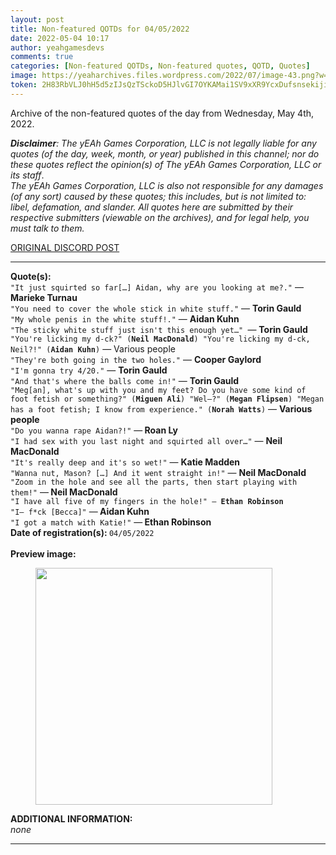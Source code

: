```yaml
---
layout: post
title: Non-featured QOTDs for 04/05/2022
date: 2022-05-04 10:17
author: yeahgamesdevs
comments: true
categories: [Non-featured QOTDs, Non-featured quotes, QOTD, Quotes]
image: https://yeaharchives.files.wordpress.com/2022/07/image-43.png?w=890
token: 2H83RbVLJ0hH5d5zIJsQzTSckoD5HJlvGI7OYKAMai1SV9xXR9YcxDufsnsekijiHjVeTl0aZMjOkRgJoivIVySOYVRhg0y8NVpRFy5r2A7BM3teLnRRVpyaB0NXrHM3B33RaQBnDy01
---
```

<!-- wp:paragraph -->
<p>Archive of the non-featured quotes of the day from Wednesday, May 4th, 2022. </p>
<!-- /wp:paragraph -->

<!-- wp:paragraph -->
<p><em><strong>Disclaimer</strong>: The yEAh Games Corporation, LLC is not legally liable for any quotes (of the day, week, month, or year) published in this channel; nor do these quotes reflect the opinion(s) of The yEAh Games Corporation, LLC or its staff</em>.<br><em>The yEAh Games Corporation, LLC is also not responsible for any damages (of any sort) caused by these quotes; this includes, but is not limited to: libel, defamation, and slander. All quotes here are submitted by their respective submitters (viewable on the archives), and for legal help, you must talk to them.</em><br><a href="https://cdn.discordapp.com/attachments/958100064079839303/964566123628609628/unknown.png"></a></p>
<!-- /wp:paragraph -->

<!-- wp:buttons {"layout":{"type":"flex","justifyContent":"left"}} -->
<div class="wp-block-buttons"><!-- wp:button {"textColor":"vivid-cyan-blue","align":"center","style":{"border":{"radius":"18px"}},"className":"is-style-fill"} -->
<div class="wp-block-button aligncenter is-style-fill"><a class="wp-block-button__link has-vivid-cyan-blue-color has-text-color wp-element-button" href="https://discord.com/channels/887052880782176266/958100064079839303/971155899672588429" style="border-radius:18px;">ORIGINAL DISCORD POST</a></div>
<!-- /wp:button --></div>
<!-- /wp:buttons -->

<!-- wp:separator {"align":"center","className":"is-style-wide"} -->
<hr class="wp-block-separator aligncenter has-alpha-channel-opacity is-style-wide" />
<!-- /wp:separator -->

<!-- wp:paragraph -->
<p><strong>Quote(s): </strong><br><code>"It just squirted so far[…] Aidan, why are you looking at me?."</code> —<strong> Marieke Turnau</strong><br><code>"You need to cover the whole stick in white stuff."</code> — <strong>Torin Gauld</strong><br><code>"My whole penis in the white stuff!."</code> — <strong>Aidan Kuhn</strong><br><code>"The sticky white stuff just isn't this enough yet…" </code>— <strong>Torin Gauld</strong><br><code>"You're licking my d-ck?" (<strong>Neil MacDonald</strong>) "You're licking my d-ck, Neil?!" (<strong>Aidan Kuhn</strong>)</code> — Various people<br><code>"They're both going in the two holes."</code> — <strong>Cooper Gaylord</strong><br><code>"I'm gonna try 4/20."</code> — <strong>Torin Gauld</strong><br><code>"And that's where the balls come in!"</code> — <strong>Torin Gauld</strong><br><code>"Meg[an], what's up with you and my feet? Do you have some kind of foot fetish or something?" (<strong>Miguen Ali</strong>) "Wel—?" (<strong>Megan Flipsen</strong>) "Megan has a foot fetish; I know from experience." (<strong>Norah Watts</strong>)</code> — <strong>Various people</strong><br><code>"Do you wanna rape Aidan?!"</code> —<strong> Roan Ly</strong><br><code>"I had sex with you last night and squirted all over…"</code> — <strong>Neil MacDonald</strong><br><code>"It's really deep and it's so wet!"</code> — <strong>Katie Madden</strong><br><code>"Wanna nut, Mason? […] And it went straight in!"</code> — <strong>Neil MacDonald</strong><br><code>"Zoom in the hole and see all the parts, then start playing with them!"</code> —<strong> Neil MacDonald</strong><br><code>"I have all five of my fingers in the hole!" — <strong>Ethan Robinson</strong><br>"I— f*ck [Becca]"</code> —<strong> Aidan Kuhn</strong><br><code>"I got a match with Katie!"</code> —<strong> Ethan Robinson</strong><br><strong>Date of registration(s): </strong><code>04/05/2022</code> <code><br></code><br><strong>Preview image:</strong></p>
<!-- /wp:paragraph -->

<!-- wp:image {"id":860,"width":379,"height":379,"sizeSlug":"large","linkDestination":"none"} -->
<figure class="wp-block-image size-large is-resized"><img src="https://yeaharchives.files.wordpress.com/2022/07/image-43.png?w=890" alt="" class="wp-image-860" width="379" height="379" /></figure>
<!-- /wp:image -->

<!-- wp:paragraph -->
<p><strong>ADDITIONAL INFORMATION:</strong><br><em>none</em></p>
<!-- /wp:paragraph -->

<!-- wp:separator {"className":"is-style-wide"} -->
<hr class="wp-block-separator has-alpha-channel-opacity is-style-wide" />
<!-- /wp:separator -->
